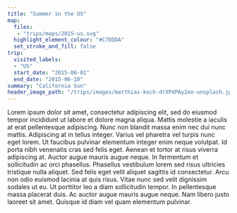 ```yaml
---
title: "Summer in the US"
map:
  files:
   - "trips/maps/2015-us.svg"
  highlight_element_colour: "#C7DDDA"
  set_stroke_and_fill: false
trip:
  visited_labels:
  - "US"
  start_date: "2015-06-01"
  end_date: "2015-06-10"
summary: "California Sun"
header_image_path: "/trips/images/matthias-koch-drXP4PAy2eo-unsplash.jpg"
---
```


Lorem ipsum dolor sit amet, consectetur adipiscing elit, sed do eiusmod tempor incididunt ut labore et dolore magna aliqua. Mattis molestie a iaculis at erat pellentesque adipiscing. Nunc non blandit massa enim nec dui nunc mattis. Adipiscing at in tellus integer. Varius vel pharetra vel turpis nunc eget lorem. Ut faucibus pulvinar elementum integer enim neque volutpat. Id porta nibh venenatis cras sed felis eget. Aenean et tortor at risus viverra adipiscing at. Auctor augue mauris augue neque. In fermentum et sollicitudin ac orci phasellus. Phasellus vestibulum lorem sed risus ultricies tristique nulla aliquet. Sed felis eget velit aliquet sagittis id consectetur. Arcu non odio euismod lacinia at quis risus. Vitae nunc sed velit dignissim sodales ut eu. Ut porttitor leo a diam sollicitudin tempor. In pellentesque massa placerat duis. Ac auctor augue mauris augue neque. Nam libero justo laoreet sit amet. Quisque id diam vel quam elementum pulvinar.

